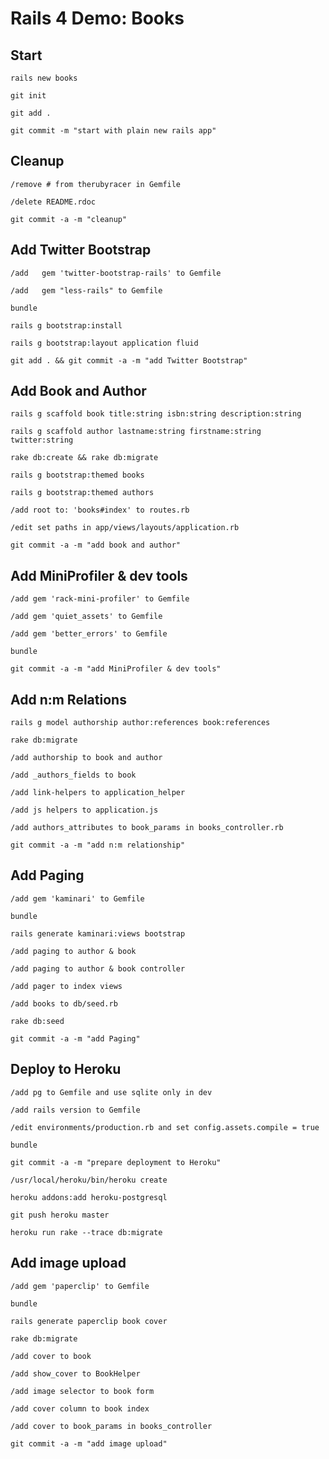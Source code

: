 # Rails 4 Demo: Books

## Start
`rails new books`

`git init`

`git add .`

`git commit -m "start with plain new rails app"`


## Cleanup
`/remove # from therubyracer in Gemfile`

`/delete README.rdoc`

`git commit -a -m "cleanup"`


## Add Twitter Bootstrap
`/add   gem 'twitter-bootstrap-rails' to Gemfile` 

`/add   gem "less-rails" to Gemfile` 

`bundle`

`rails g bootstrap:install`

`rails g bootstrap:layout application fluid`

`git add . && git commit -a -m "add Twitter Bootstrap"`


## Add Book and Author
`rails g scaffold book title:string isbn:string description:string`

`rails g scaffold author lastname:string firstname:string twitter:string`

`rake db:create && rake db:migrate`

`rails g bootstrap:themed books`

`rails g bootstrap:themed authors`

`/add root to: 'books#index' to routes.rb`

`/edit set paths in app/views/layouts/application.rb`

`git commit -a -m "add book and author"`


## Add MiniProfiler & dev tools
`/add gem 'rack-mini-profiler' to Gemfile`

`/add gem 'quiet_assets' to Gemfile`

`/add gem 'better_errors' to Gemfile`

`bundle`

`git commit -a -m "add MiniProfiler & dev tools"`


## Add n:m Relations
`rails g model authorship author:references book:references`

`rake db:migrate`

`/add authorship to book and author`

`/add _authors_fields to book`

`/add link-helpers to application_helper`

`/add js helpers to application.js`

`/add authors_attributes to book_params in books_controller.rb`

`git commit -a -m "add n:m relationship"`


## Add Paging
`/add gem 'kaminari' to Gemfile`

`bundle`

`rails generate kaminari:views bootstrap`

`/add paging to author & book`

`/add paging to author & book controller`

`/add pager to index views`

`/add books to db/seed.rb`

`rake db:seed`

`git commit -a -m "add Paging"`


## Deploy to Heroku
`/add pg to Gemfile and use sqlite only in dev`

`/add rails version to Gemfile`

`/edit environments/production.rb and set config.assets.compile = true`

`bundle`

`git commit -a -m "prepare deployment to Heroku"`

`/usr/local/heroku/bin/heroku create`

`heroku addons:add heroku-postgresql`

`git push heroku master`

`heroku run rake --trace db:migrate`


## Add image upload
`/add gem 'paperclip' to Gemfile`

`bundle`

`rails generate paperclip book cover`

`rake db:migrate`

`/add cover to book`

`/add show_cover to BookHelper`

`/add image selector to book form`

`/add cover column to book index`

`/add cover to book_params in books_controller`

`git commit -a -m "add image upload"`


